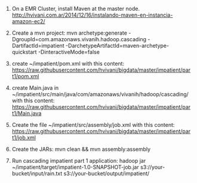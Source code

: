 
1) On a EMR Cluster, install Maven at the master node.
http://hvivani.com.ar/2014/12/16/instalando-maven-en-instancia-amazon-ec2/

2) Create a mvn project:
mvn archetype:generate -DgroupId=com.amazonaws.vivanih.hadoop.cascading -DartifactId=impatient -DarchetypeArtifactId=maven-archetype-quickstart -DinteractiveMode=false

3) create ~/impatient/pom.xml with this content:
https://raw.githubusercontent.com/hvivani/bigdata/master/impatient/part1/pom.xml

4) create Main.java in ~/impatient/src/main/java/com/amazonaws/vivanih/hadoop/cascading/ with this content:
https://raw.githubusercontent.com/hvivani/bigdata/master/impatient/part1/Main.java

5) Create the file ~/impatient/src/assembly/job.xml with this content:
https://raw.githubusercontent.com/hvivani/bigdata/master/impatient/part1/job.xml

6) Create the JARs:
mvn clean && mvn assembly:assembly

7) Run cascading impatient part 1 application:
hadoop jar ~/impatient/target/impatient-1.0-SNAPSHOT-job.jar s3://your-bucket/input/rain.txt s3://your-bucket/output/impatient/
